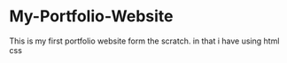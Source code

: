 # My-Portfolio-Website
This is my  first portfolio website form the scratch. in that i have using html css 
